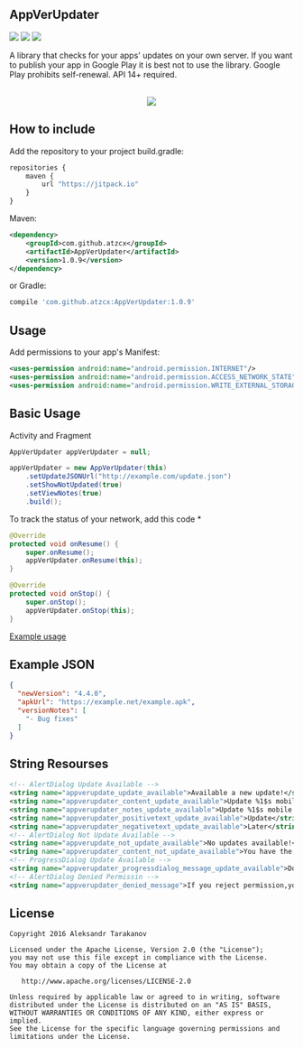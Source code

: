 AppVerUpdater
---------------------

<p align="left">
 <a target="_blank" href="https://android-arsenal.com/api?level=14"><img src="https://img.shields.io/badge/API-14+-orange.svg"></a>
 <a href="https://github.com/atzcx/AppVerUpdater"><img src="https://jitpack.io/v/atzcx/AppVerUpdater.svg"></a>
 <a target="_blank" href="https://android-arsenal.com/details/1/5050"><img src="https://img.shields.io/badge/Android%20Arsenal-AppVerUpdater-blue.svg"></a>
 </p>

A library that checks for your apps' updates on your own server. If you want to publish your app in Google Play it is best not to use the library. Google Play prohibits self-renewal. API 14+ required.

<p align="center">
<br><img src="https://github.com/atzcx/AppVerUpdater/blob/master/screenshots/screenshot.png" >
</p>

How to include
--------------

Add the repository to your project build.gradle:
```JavaScript
repositories {
    maven {
        url "https://jitpack.io"
    }
}
```
Maven:
```xml
<dependency>
	<groupId>com.github.atzcx</groupId>
	<artifactId>AppVerUpdater</artifactId>
	<version>1.0.9</version>
</dependency>
```


or Gradle:
```JavaScript
compile 'com.github.atzcx:AppVerUpdater:1.0.9'
```

Usage
--------

Add permissions to your app's Manifest:
```xml
<uses-permission android:name="android.permission.INTERNET"/>
<uses-permission android:name="android.permission.ACCESS_NETWORK_STATE"/>
<uses-permission android:name="android.permission.WRITE_EXTERNAL_STORAGE" />
```

Basic Usage
-------------------
Activity and Fragment

```Java
AppVerUpdater appVerUpdater = null;
```

```Java
appVerUpdater = new AppVerUpdater(this)
	.setUpdateJSONUrl("http://example.com/update.json")
	.setShowNotUpdated(true)
	.setViewNotes(true)
	.build();
```
To track the status of your network, add this code *

```Java
@Override
protected void onResume() {
	super.onResume();
    appVerUpdater.onResume(this);
}

@Override
protected void onStop() {
	super.onStop();
    appVerUpdater.onStop(this);
}
```

[Example usage](https://github.com/atzcx/AppVerUpdater/blob/master/app/src/main/java/com/github/atzcx/appverupdater/sample/MainActivity.java)


Example JSON
------------------

```Json
{
  "newVersion": "4.4.0",
  "apkUrl": "https://example.net/example.apk",
  "versionNotes": [
    "- Bug fixes"
  ]
}
```

String Resourses
---------------------

```xml
<!-- AlertDialog Update Available -->
<string name="appverupdate_update_available">Available a new update!</string>
<string name="appverupdater_content_update_available">Update %1$s mobile app to version %2$s</string>
<string name="appverupdater_notes_update_available">Update %1$s mobile app to version %2$s \nFeatures: \n%3$s</string>
<string name="appverupdater_positivetext_update_available">Update</string>
<string name="appverupdater_negativetext_update_available">Later</string>
<!-- AlertDialog Not Update Available -->
<string name="appverupdate_not_update_available">No updates available!</string>
<string name="appverupdater_content_not_update_available">You have the latest version of the application</string>
<!-- ProgressDialog Update Available -->
<string name="appverupdater_progressdialog_message_update_available">Download</string>
<!-- AlertDialog Denied Permissin -->
<string name="appverupdater_denied_message">If you reject permission,you can not use this service</string>
```

License
----------
    Copyright 2016 Aleksandr Tarakanov
    
    Licensed under the Apache License, Version 2.0 (the "License");
    you may not use this file except in compliance with the License.
    You may obtain a copy of the License at

       http://www.apache.org/licenses/LICENSE-2.0

    Unless required by applicable law or agreed to in writing, software
    distributed under the License is distributed on an "AS IS" BASIS,
    WITHOUT WARRANTIES OR CONDITIONS OF ANY KIND, either express or implied.
    See the License for the specific language governing permissions and
    limitations under the License.
